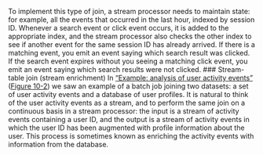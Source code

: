 
To implement this type of join, a stream processor needs to maintain state: for example, all the
events that occurred in the last hour, indexed by session ID. Whenever a search event or click event
occurs, it is added to the appropriate index, and the stream processor also checks the other index
to see if another event for the same session ID has already arrived. If there is a matching event,
you emit an event saying which search result was clicked. If the search event expires without you
seeing a matching click event, you emit an event saying which search results were not clicked. ### Stream-table join (stream enrichment) 
In [“Example: analysis of user activity events”](ch10.html#sec_batch_join_example) ([Figure 10-2](ch10.html#fig_batch_join_example)) we saw an example of a batch job joining
two datasets: a set of user activity events and a database of user profiles. It is natural to think
of the user activity events as a stream, and to perform the same join on a continuous basis in a
stream processor: the input is a stream of activity events containing a user ID, and the output is a
stream of activity events in which the user ID has been augmented with profile information about the
user. This process is sometimes known as enriching the activity events with information from the
database.